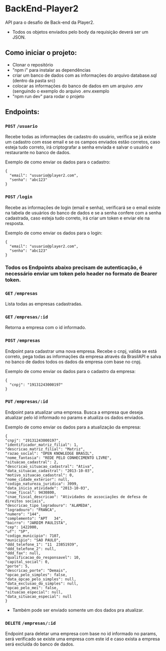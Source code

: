 # BackEnd-Player2

API para o desafio de Back-end da Player2.

- Todos os objetos enviados pelo body da requisição deverá ser um JSON.

## Como iniciar o projeto:

- Clonar o repositório
- "npm i" para instalar as dependências
- criar um banco de dados com as informações do arquivo database.sql (dentro da pasta src)
- colocar as informações do banco de dados em um arquivo .env (senguindo o exemplo do arquivo .env.exemplo
- "npm run dev" para rodar o projeto

## Endpoints:

### `POST` `/usuario`

Recebe todas as informações de cadastro do usuário, verifica se já existe um cadastro com esse email e se os campos enviados estão corretos, caso esteja tudo correto, irá criptografar a senha enviada e salvar o usuário e restaurante no banco de dados.

Exemplo de como enviar os dados para o cadastro:

```
{
  "email": "usuario@player2.com",
  "senha": "abc123"
}
```

### `POST` `/login`

Recebe as informações de login (email e senha), verificará se o email existe na tabela de usuários do banco de dados e se a senha confere com a senha cadastrada, caso esteja tudo correto, irá criar um token e enviar ele na resposta.

Exemplo de como enviar os dados para o login:

```
{
  "email": "usuario@player2.com",
  "senha": "abc123"
}
```

### Todos os Endpoints abaixo precisam de autenticação, é necessário enviar um token pelo header no formato de Bearer token.

### `GET` `/empresas`

Lista todas as empresas cadastradas.

### `GET` `/empresas/:id`

Retorna a empresa com o id informado.

### `POST` `/empresas`

Endpoint para cadastrar uma nova empresa. Recebe o cnpj, valida se está correto, pega todas as informações da empresa através da BrasilAPI e salva no banco de dados todos os dados da empresa com base no cnpj.

Exemplo de como enviar os dados para o cadastro da empresa:

```
{
  "cnpj": "19131243000197"
}
```

### `PUT` `/empresas/:id`

Endpoint para atualizar uma empresa. Busca a empresa que deseja atualizar pelo id informado no params e atualiza os dados enviados.

Exemplo de como enviar os dados para a atualização da empresa:

```
{
"cnpj": "19131243000197",
"identificador_matriz_filial": 1,
"descricao_matriz_filial": "Matriz",
"razao_social": "OPEN KNOWLEDGE BRASIL",
"nome_fantasia": "REDE PELO CONHECIMENTO LIVRE",
"situacao_cadastral": 2,
"descricao_situacao_cadastral": "Ativa",
"data_situacao_cadastral": "2013-10-03",
"motivo_situacao_cadastral": 0,
"nome_cidade_exterior": null,
"codigo_natureza_juridica": 3999,
"data_inicio_atividade": "2013-10-03",
"cnae_fiscal": 9430800,
"cnae_fiscal_descricao": "Atividades de associações de defesa de direitos sociais",
"descricao_tipo_logradouro": "ALAMEDA",
"logradouro": "FRANCA",
"numero": "144",
"complemento": "APT   34",
"bairro": "JARDIM PAULISTA",
"cep": 1422000,
"uf": "SP",
"codigo_municipio": 7107,
"municipio": "SAO PAULO",
"ddd_telefone_1": "11  23851939",
"ddd_telefone_2": null,
"ddd_fax": null,
"qualificacao_do_responsavel": 10,
"capital_social": 0,
"porte": 5,
"descricao_porte": "Demais",
"opcao_pelo_simples": false,
"data_opcao_pelo_simples": null,
"data_exclusao_do_simples": null,
"opcao_pelo_mei": false,
"situacao_especial": null,
"data_situacao_especial": null
}
```
 - Também pode ser enviado somente um dos dados pra atualizar.
 
 ### `DELETE` `/empresas/:id`
 
 Endpoint para deletar uma empresa com base no id informado no params, será verificado se existe uma empresa com este id e caso exista a empresa será excluída do banco de dados.
